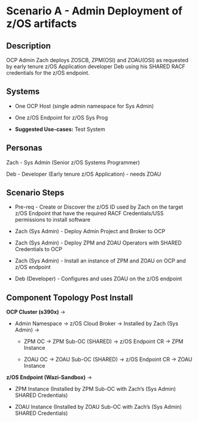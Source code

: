<!-- #
# Copyright 2023 IBM Inc. All rights reserved
# SPDX-License-Identifier: Apache2.0
# -->

# Scenario A - Admin Deployment of z/OS artifacts

## Description
OCP Admin Zach deploys ZOSCB,  ZPM(OSI) and ZOAU(OSI) as requested by early tenure z/OS Application developer Deb using his SHARED RACF credentials for the z/OS endpoint.

## Systems

- One OCP Host (single admin namespace for Sys Admin)

- One z/OS Endpoint for z/OS Sys Prog

- **Suggested Use-cases:** Test System

## Personas

Zach - Sys Admin (Senior z/OS Systems Programmer)

Deb - Developer (Early tenure z/OS Application) - needs ZOAU

## Scenario Steps

- Pre-req - Create or Discover the z/OS ID used by Zach on the target z/OS Endpoint that have the required RACF Credentials/USS permissions to install software

- Zach (Sys Admin) - Deploy Admin Project and Broker to OCP

- Zach (Sys Admin) - Deploy ZPM and ZOAU Operators with SHARED Credentials to OCP

- Zach (Sys Admin) - Install an instance of ZPM and ZOAU on OCP and z/OS endpoint

- Deb (Developer) - Configures and uses ZOAU on the z/OS endpoint

## Component Topology Post Install

**OCP Cluster (s390x)** →

- Admin Namespace → z/OS Cloud Broker → Installed by Zach (Sys Admin) →

  - ZPM OC → ZPM Sub-OC (SHARED) → z/OS Endpoint CR → ZPM Instance

  - ZOAU OC → ZOAU Sub-OC (SHARED) → z/OS Endpoint CR → ZOAU Instance

**z/OS Endpoint (Wazi-Sandbox)** →

- ZPM Instance (Installed by ZPM Sub-OC with Zach’s (Sys Admin) SHARED Credentials)

- ZOAU Instance (Installed by ZOAU Sub-OC with Zach’s (Sys Admin) SHARED Credentials)

